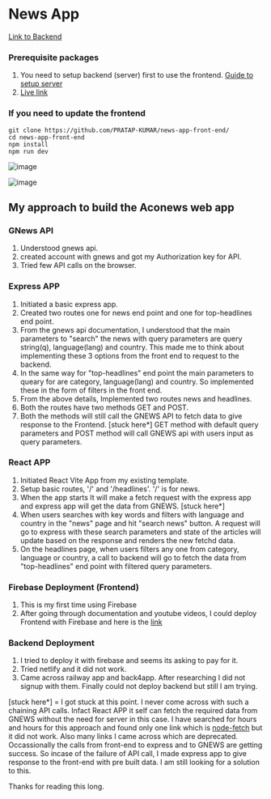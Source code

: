 # News App

[Link to Backend](https://github.com/PRATAP-KUMAR/news-app-back-end)

### Prerequisite packages

1. You need to setup backend (server) first to use the frontend. [Guide to setup server](https://github.com/PRATAP-KUMAR/news-app-back-end)
2. [Live link](https://pratap-panabaka-aconews.web.app/)

### If you need to update the frontend

```
git clone https://github.com/PRATAP-KUMAR/news-app-front-end/
cd news-app-front-end
npm install
npm run dev
```
![image](https://github.com/user-attachments/assets/c289fcb8-6a37-4563-8a63-ec85f2f99489)

![image](https://github.com/user-attachments/assets/da498b60-ac00-4233-989b-04d4f28b3d63)

## My approach to build the Aconews web app

### GNews API

1. Understood gnews api.
2. created account with gnews and got my Authorization key for API.
3. Tried few API calls on the browser.

### Express APP

1. Initiated a basic express app.
2. Created two routes one for news end point and one for top-headlines end point.
3. From the gnews api documentation, I understood that the main parameters to "search" the news with query parameters are
query string(q), language(lang) and country. This made me to think about implementing these 3 options from the
front end to request to the backend.
4. In the same way for "top-headlines" end point the main parameters to queary for are
category, language(lang) and country. So implemented these in the form of filters in the front end.
5. From the above details, Implemented two routes news and headlines.
6. Both the routes have two methods GET and POST.
7. Both the methods will still call the GNEWS API to fetch data to give response to the Frontend. [stuck here*]
GET method with default query parameters and POST method will call GNEWS api with users input as query parameters.

### React APP
1. Initiated React Vite App from my existing template.
2. Setup basic routes, '/' and '/headlines'. '/' is for news.
3. When the app starts It will make a fetch request with the express app and express app will get the data from GNEWS. [stuck here*]
4. When users searches with key words and filters with language and country in the "news" page and hit "search news" button. A request will go to express with these search parameters
and state of the articles will update based on the response and renders the new fetchd data.
5. On the headlines page, when users filters any one from category, language or country, a call to backend will go to fetch the data from "top-headlines" end point with filtered query parameters.

### Firebase Deployment (Frontend)
1. This is my first time using Firebase
2. After going through documentation and youtube videos, I could deploy Frontend with Firebase and here is the [link](https://pratap-panabaka-aconews.web.app/)

### Backend Deployment
1. I tried to deploy it with firebase and seems its asking to pay for it.
2. Tried netlify and it did not work.
3. Came across railway app and back4app. After researching I did not signup with them.
Finally could not deploy backend but still I am trying.

[stuck here*] = I got stuck at this point. I never come across with such a chaining API calls. Infact React APP it self can fetch the required data from
GNEWS without the need for server in this case. I have searched for hours and hours for this approach and found only one link which is [node-fetch](https://rapidapi.com/guides/call-apis-in-express-via-node-fetch) but it did not work.
Also many links I came across which are deprecated. Occassionally the calls from front-end to express and to GNEWS are getting success. So incase of the failure of API call, I made express app to give response
to the front-end with pre built data. I am still looking for a solution to this.

Thanks for reading this long.
